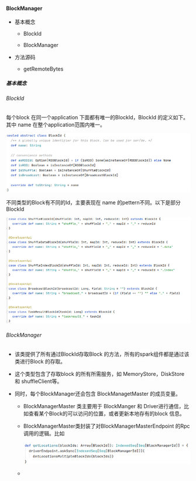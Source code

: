 #### BlockManager

- 基本概念
  
  - BlockId
  
  - BlockManager

- 方法源码
  
  - getRemoteBytes

##### 基本概念

###### BlockId

每个block 在同一个application 下面都有唯一的BlockId，BlockId 的定义如下。其中 name 在整个application范围内唯一。

![](img/BlockId.png)

不同类型的Block有不同的Id，主要表现在 name 的pettern不同。以下是部分BlockId

![](img/BlockId-sample.png)

###### BlockManager

- 该类提供了所有通过BlockId存取Block 的方法，所有的spark组件都是通过该类进行Block 的存取。

- 这个类型包含了存取block 的所有所需服务，如 MemoryStore，DiskStore 和 shuffleClient等。

- 同时，每个BlockManager还会包含 BlockManagetMaster 的成员变量。
  
  - BlockManagerMaster 类主要用于 BlockManger 和 Driver进行通信，比如查看某个Block的可以访问的位置，或者更新本地存有的block 信息。
  
  - BlockManagerMaster类封装了对BlockManagerMasterEndpoint 的Rpc调用的逻辑。比如
    
    ![](img/BlockManagerMaster_getLocations.png)
  
  - 
